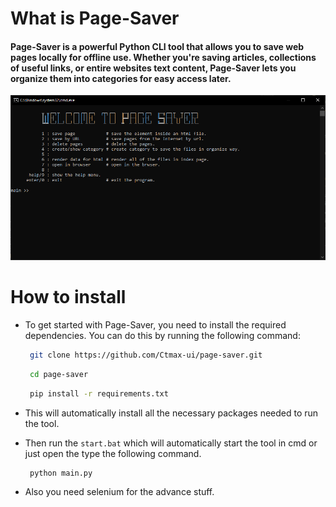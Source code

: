 # What is Page-Saver

#### Page-Saver is a powerful Python CLI tool that allows you to save web pages locally for offline use. Whether you're saving articles, collections of useful links, or entire websites text content, Page-Saver lets you organize them into categories for easy access later.

<img src="./images/terminal.png">

# How to install
- To get started with Page-Saver, you need to install the required dependencies. You can do this by running the following command:
   ```bash
    git clone https://github.com/Ctmax-ui/page-saver.git
   ```    
   ```bash
    cd page-saver
   ```    
   ```bash
    pip install -r requirements.txt
   ```
- This will automatically install all the necessary packages needed to run the tool.

- Then run the `start.bat` which will automatically start the tool in cmd or just open the type the following command.
   ```bash
    python main.py
   ```
- Also you need selenium for the advance stuff.
   
